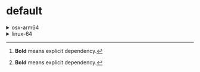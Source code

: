 # default

<details>
<summary>osx-arm64</summary>

|Dependency[^1]|Before|After|Change|
|-|-|-|-|
|[**setuptools**](https://pypi.org/project/setuptools)|74.1.3|75.6.0|Major Upgrade|
|[**polars**](https://prefix.dev/channels/conda-forge/packages/polars)|1.15.0|1.16.0|Minor Upgrade|
|[**private-package**](https://prefix.dev/channels/setup-pixi-test/packages/private-package)|0.0.1|0.0.1|Other|
|**my-package**|py313hc743ca1_0|py313hc743ca1_1|Only build string|

</details>

<details>
<summary>linux-64</summary>

|Dependency[^1]|Before|After|Change|
|-|-|-|-|
|**pkg**|0.23.0|0.23.0|Other|

</details>

[^1]: **Bold** means explicit dependency.
[^2]: Dependency got downgraded.
